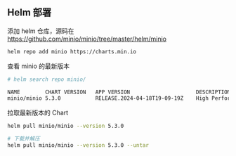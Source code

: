 ## Helm 部署

添加 helm 仓库，源码在 <https://github.com/minio/minio/tree/master/helm/minio>

```bash
helm repo add minio https://charts.min.io
```

查看 minio 的最新版本

```bash
# helm search repo minio/

NAME       	CHART VERSION	APP VERSION                 	DESCRIPTION
minio/minio	5.3.0        	RELEASE.2024-04-18T19-09-19Z	High Performance Object Storage
```

拉取最新版本的 Chart

```bash
helm pull minio/minio --version 5.3.0

# 下载并解压
helm pull minio/minio --version 5.3.0 --untar
```

